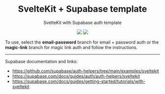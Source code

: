 <div align="center">
    <h1>SvelteKit + Supabase template</h1>
    <p>SvelteKit with Supabase auth template<p>
    <a href="https://kit.svelte.dev/"><img src="https://img.shields.io/badge/SvelteKit-FF3E00?style=for-the-badge&logo=Svelte&logoColor=white"></a>
    <a href="https://supabase.com/"><img src="https://img.shields.io/badge/Supabase-181818?style=for-the-badge&logo=supabase&logoColor=white"></a>
</div>

To use, select the **email-password** branch for email + password auth or the **magic-link** branch for magic link auth and follow the instructions.

---
Supabase documentation and links:

* https://github.com/supabase/auth-helpers/tree/main/examples/sveltekit
* https://supabase.com/docs/guides/auth/auth-helpers/sveltekit
* https://supabase.com/docs/guides/getting-started/tutorials/with-sveltekit
